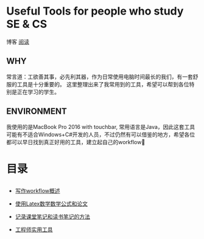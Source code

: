 # Useful Tools for people who study SE & CS
博客
[阅读](https://jaschenn.github.io/Tools/web/Tools/)
## WHY
常言道：工欲善其事，必先利其器，作为日常使用电脑时间最长的我们，有一套舒服的工具是十分重要的。
这里整理出来了我常用到的工具，希望可以帮到各位特别是正在学习的学生。
## ENVIRONMENT
我使用的是MacBook Pro 2016 with touchbar, 常用语言是Java，因此这套工具可能有不适合Windows+C#开发的人员，不过仍然有可以借鉴的地方，希望各位都可以早日找到真正好用的工具，建立起自己的workflow👋



# 目录
## 

* [写作workflow概述](./写作篇/0.md)
* [使用Latex数学数学公式和论文](./写作篇/使用latex.md)

* [记录课堂笔记和读书笔记的方法](./专业篇/0.md)

* [工程师实用工具](./基础篇/实用工具.md)
